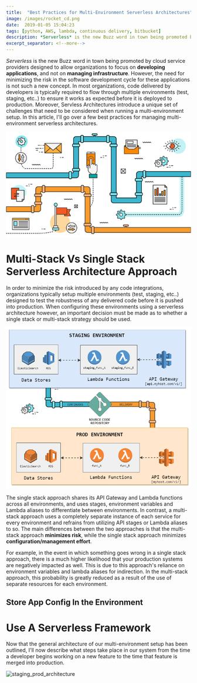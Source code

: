 ```yaml
--- 
title:  "Best Practices for Multi-Environment Serverless Architectures"
image: /images/rocket_cd.png
date:  2019-01-05 15:04:23
tags: [python, AWS, lambda, continuous delivery, bitbucket]
description: *Serverless* is the new Buzz word in town being promoted by cloud service providers designed to allow organizations to focus on **developing applications**, and not on **managing infrastructure**. However, the need for minimizing the risk in the software development cycle for these applications is not such a new concept. In most organizations, code delivered by developers is typically required to flow through multiple environments (test, staging, etc..) to ensure it works as expected before it is deployed to production. Moreover, Servless Architectures introduce a unique set of challenges that need to be considered when running a multi-environment setup. In this article, I'll go over a few best practices for managing multi-environment serverless architectures.
excerpt_separator: <!--more-->
---
```

*Serverless* is the new Buzz word in town being promoted by cloud service providers designed to allow organizations to focus on **developing applications**, and not on **managing infrastructure**. However, the need for minimizing the risk in the software development cycle for these applications is not such a new concept. In most organizations, code delivered by developers is typically required to flow through multiple environments (test, staging, etc..) to ensure it works as expected before it is deployed to production. Moreover, Servless Architectures introduce a unique set of challenges that need to be considered when running a multi-environment setup. In this article, I'll go over a few best practices for managing multi-environment serverless architectures.
<!--more-->

![cd_img](/images/Continuous-Delivery-and-Deployment.jpg)

# Multi-Stack Vs Single Stack Serverless Architecture Approach
In order to minimize the risk introduced by any code integrations, organizations typically setup multiple environments (test, staging, etc..) designed to test the robustness of any delivered code before it is pushed into production. When configuring these environments using a serverless architecture however, an important decision must be made as to whether a single stack or multi-stack strategy should be used.

![staging_prod_architecture](/images/staging_prod.png)

The single stack approach shares its API Gateway and Lambda functions across all environments, and uses stages, environment variables and Lambda aliases to differentiate between environments. In contrast, a multi-stack approach uses a completely separate instance of each service for every environment and refrains from utilizing API stages or Lambda aliases to so. The main differences between the two approaches is that the multi-stack approach **minimizes risk**, while the single stack approach minimizes **configuration/management effort**.


For example, in the event in which something goes wrong in a single stack approach, there is a much higher likelihood that your production systems are negatively impacted as well. This is due to this approach's reliance on environment variables and lambda aliases for indirection. In the multi-stack approach, this probability is greatly reduced as a result of the use of separate resources for each environment. 

## Store App Config In the Environment


# Use A Serverless Framework

Now that the general architecture of our multi-environment setup has been outlined, I'll now describe what steps take place in our system from the time a developer begins working on a new feature to the time that feature is merged into production.


![staging_prod_architecture](/images/process.png)

